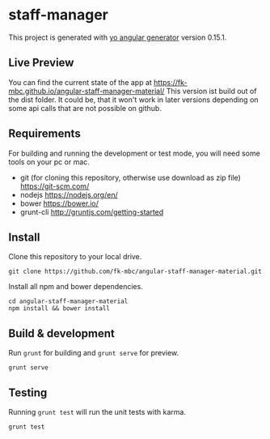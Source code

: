 # staff-manager

This project is generated with [yo angular generator](https://github.com/yeoman/generator-angular)
version 0.15.1.

## Live Preview
You can find the current state of the app at https://fk-mbc.github.io/angular-staff-manager-material/
This version ist build out of the dist folder. It could be, that it won't work in later versions
depending on some api calls that are not possible on github.

## Requirements

For building and running the development or test mode, you will need some tools
on your pc or mac.

* git (for cloning this repository, otherwise use download as zip file) https://git-scm.com/
* nodejs https://nodejs.org/en/
* bower https://bower.io/
* grunt-cli http://gruntjs.com/getting-started

## Install

Clone this repository to your local drive.

```console
git clone https://github.com/fk-mbc/angular-staff-manager-material.git
```

Install all npm and bower dependencies.

```console
cd angular-staff-manager-material
npm install && bower install
```

## Build & development

Run `grunt` for building and `grunt serve` for preview.

```console
grunt serve
```

## Testing

Running `grunt test` will run the unit tests with karma.

```console
grunt test
```
